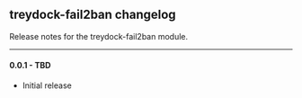 ## treydock-fail2ban changelog

Release notes for the treydock-fail2ban module.

------------------------------------------

#### 0.0.1 - TBD

* Initial release
